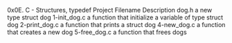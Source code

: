 0x0E. C - Structures, typedef
Project
Filename	Description
dog.h	a new type struct dog
1-init_dog.c	a function that initialize a variable of type struct dog
2-print_dog.c	a function that prints a struct dog
4-new_dog.c	a function that creates a new dog
5-free_dog.c	a function that frees dogs
